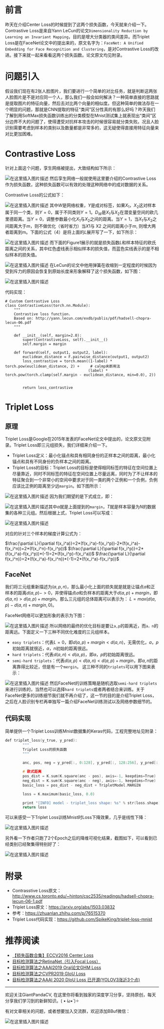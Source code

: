 # 前言
昨天在介绍Center Loss的时候提到了这两个损失函数，今天就来介绍一下。Contrastive Loss是来自Yann LeCun的论文`Dimensionality Reduction by Learning an Invariant Mapping`，目的是增大分类器的类间差异。而Triplet Loss是在FaceNet论文中的提出来的，原文名字为：`FaceNet: A Unified Embedding for Face Recognition and Clustering`，是对Contrastive Loss的改进。接下来就一起来看看这两个损失函数。论文原文均见附录。

# 问题引入
假设我们现在有2张人脸图片，我们要进行一个简单的对比任务，就是判断这两张人脸图片是不是对应同一个人，那么我们一般会如何解决？一种简单直接的思路就是提取图片的特征向量，然后去对比两个向量的相似度。但这种简单的做法存在一个明显的问题，那就是CNN提取的特征“类间”区分性真的有那么好吗？昨天我们了解到用SoftMax损失函数训练出的分类模型在Mnist测试集上就表现出“类间”区分边界不大的问题了，使得遭受对抗样本攻击的时候很容易就分类失败。况且人脸识别需要考虑到样本的类别以及数量都是非常多的，这无疑使得直接用特征向量来对比更加困难。

# Contrastive Loss
针对上面这个问题，孪生网络被提出，大致结构如下所示：

![在这里插入图片描述](https://img-blog.csdnimg.cn/20200117140619184.png?x-oss-process=image/watermark,type_ZmFuZ3poZW5naGVpdGk,shadow_10,text_aHR0cHM6Ly9ibG9nLmNzZG4ubmV0L2p1c3Rfc29ydA==,size_16,color_FFFFFF,t_70)
然后孪生网络一般就使用这里要介绍的Contrastive Loss作为损失函数，这种损失函数可以有效的处理这种网络中的成对数据的关系。

Contrastive Loss的公式如下：

![在这里插入图片描述](https://img-blog.csdnimg.cn/20200117132205211.png?x-oss-process=image/watermark,type_ZmFuZ3poZW5naGVpdGk,shadow_10,text_aHR0cHM6Ly9ibG9nLmNzZG4ubmV0L2p1c3Rfc29ydA==,size_16,color_FFFFFF,t_70)
其中$W$是网络权重，$Y$是成对标签，如果$X_1$，$X_2$这对样本属于同一个类，则$Y=0$，属于不同类则$Y=1$。$D_W$是$X_1$与$X_2$在潜变量空间的欧几里德距离。当$Y=0$，调整参数最小化$X_1$与$X_2$之间的距离。当$Y=1$，当$X_1$与$X_2$之间距离大于$m$，则不做优化（省时省力）当$X1$与 X2 之间的距离小于$m$, 则增大两者距离到m。下面的公式（4）是将上面的$L$展开写了一下，如下所示：

![在这里插入图片描述](https://img-blog.csdnimg.cn/2020011713220570.png)
而下面的Figure1展示的就是损失函数$L$和样本特征的欧氏距离之间的关系，其中红色虚线表示相似样本的损失值，而蓝色实线表示的是不相似样本的损失值。

![在这里插入图片描述](https://img-blog.csdnimg.cn/20200117134404969.png?x-oss-process=image/watermark,type_ZmFuZ3poZW5naGVpdGk,shadow_10,text_aHR0cHM6Ly9ibG9nLmNzZG4ubmV0L2p1c3Rfc29ydA==,size_16,color_FFFFFF,t_70)
在LeCun的论文中他用弹簧在收缩到一定程度的时候因为受到斥力的原因会恢复到原始长度来形象解释了这个损失函数，如下图：

![在这里插入图片描述](https://img-blog.csdnimg.cn/20200117135948640.png?x-oss-process=image/watermark,type_ZmFuZ3poZW5naGVpdGk,shadow_10,text_aHR0cHM6Ly9ibG9nLmNzZG4ubmV0L2p1c3Rfc29ydA==,size_16,color_FFFFFF,t_70)

代码实现：

```
# Custom Contrastive Loss
class ContrastiveLoss(torch.nn.Module):
    """
    Contrastive loss function.
    Based on: http://yann.lecun.com/exdb/publis/pdf/hadsell-chopra-lecun-06.pdf
    """

    def __init__(self, margin=2.0):
        super(ContrastiveLoss, self).__init__()
        self.margin = margin

    def forward(self, output1, output2, label):
        euclidean_distance = F.pairwise_distance(output1, output2)
        loss_contrastive = torch.mean((1-label) * torch.pow(euclidean_distance, 2) +     # calmp夹断用法
                                      (label) * torch.pow(torch.clamp(self.margin - euclidean_distance, min=0.0), 2))     
 

        return loss_contrastive
```


# Triplet Loss
## 原理
Triplet Loss是Google在2015年发表的FaceNet论文中提出的，论文原文见附录。Triplet Loss即三元组损失，我们详细来介绍一下。
- Triplet Loss定义：最小化锚点和具有相同身份的正样本之间的距离，最小化锚点和具有不同身份的负样本之间的距离。
- Triplet Loss的目标：Triplet Loss的目标是使得相同标签的特征在空间位置上尽量靠近，同时不同标签的特征在空间位置上尽量远离，同时为了不让样本的特征聚合到一个非常小的空间中要求对于同一类的两个正例和一个负例，负例应该比正例的距离至少远`margin`。如下图所示：


![在这里插入图片描述](https://img-blog.csdnimg.cn/20200117203441618.png?x-oss-process=image/watermark,type_ZmFuZ3poZW5naGVpdGk,shadow_10,text_aHR0cHM6Ly9ibG9nLmNzZG4ubmV0L2p1c3Rfc29ydA==,size_16,color_FFFFFF,t_70)
因为我们期望的是下式成立，即：

![在这里插入图片描述](https://img-blog.csdnimg.cn/2020011720351165.png)其中$\alpha$就是上面提到的`margin`，$T$就是样本容量为$N$的数据集的各种三元组。然后根据上式，Triplet Loss可以写成：

![在这里插入图片描述](https://img-blog.csdnimg.cn/20200117204030299.png)

对应的针对三个样本的梯度计算公式为：

$\frac{\partial L}{\partial f(x_i^a)}=2*(f(x_i^a)-f(x_i^p))-2*(f(x_i^a)-f(x_i^n))=2*(f(x_i^n)-f(x_i^p))$
$\frac{\partial L}{\partial f(x_i^p)}=2*(f(x_i^a)-f(x_i^p))*(-1)=2*(f(x_i^p)-f(x_i^a))$
$\frac{\partial L}{\partial f(x_i^n)}=2*(f(x_i^a)-f(x_i^n))*(-1)=2*(f(x_i^a)-f(x_i^p))$

## FaceNet

我们将三元组重新描述为$(a,p,n)$，那么最小化上面的损失就是就是让锚点$a$和正样本的距离$d(a,p)->0$，并使得锚点$a$和负样本的距离大于$d(a,p)+margin$，即$d(a,n)>d(a,p)+margin$。那么三元组的总体距离可以表示为：
$L=max(d(a,p)-d(a,n)+margin,0)$。

FaceNet网络可以更加形象的表示为下图：


![在这里插入图片描述](https://img-blog.csdnimg.cn/20200117205140780.png?x-oss-process=image/watermark,type_ZmFuZ3poZW5naGVpdGk,shadow_10,text_aHR0cHM6Ly9ibG9nLmNzZG4ubmV0L2p1c3Rfc29ydA==,size_16,color_FFFFFF,t_70)
所以网络的最终的优化目标是要让`a,p`的距离近，而`a，n`的距离远。下面定义一下三种不同优化难度的三元组样本。
- `easy triplets`：代表$L=0$，即$d(a,p)+margin<d(a,n)$，无需优化，$a，p$初始距离就很近，$a，n$初始的距离很远。
- `hard triplets`：代表$d(a,n)<d(a,p)$，即$a，p$的初始距离很远。
- `semi-hard triplets`：代表$d(a,p)<d(a,n)<d(a,p)+margin$，即$a,n$的距离靠得比较近，但是有一个`mergin`。
这三种不同的`triplets`可以用下图来表示：


![在这里插入图片描述](https://img-blog.csdnimg.cn/2020011721215298.png?x-oss-process=image/watermark,type_ZmFuZ3poZW5naGVpdGk,shadow_10,text_aHR0cHM6Ly9ibG9nLmNzZG4ubmV0L2p1c3Rfc29ydA==,size_16,color_FFFFFF,t_70)
然后FaceNet的训练策略是随机选取`semi-hard triplets`来进行训练的，当然也可以选择`hard triplets`或者两者结合来训练。关于FaceNet更多的训练细节我们就不再介绍了，这一节的目的是介绍Triplet Loss，之后在人脸识别专栏再单独写一篇介绍FaceNet训练测试以及网络参数细节的。


## 代码实现
简单提供一个Triplet Loss训练Mnist数据集的Keras代码，工程完整地址见附录：

```cpp
def triplet_loss(y_true, y_pred):
        """
        Triplet Loss的损失函数
        """

        anc, pos, neg = y_pred[:, 0:128], y_pred[:, 128:256], y_pred[:, 256:]

        # 欧式距离
        pos_dist = K.sum(K.square(anc - pos), axis=-1, keepdims=True)
        neg_dist = K.sum(K.square(anc - neg), axis=-1, keepdims=True)
        basic_loss = pos_dist - neg_dist + TripletModel.MARGIN

        loss = K.maximum(basic_loss, 0.0)

        print "[INFO] model - triplet_loss shape: %s" % str(loss.shape)
        return loss

```

可以来感受一下Triplet Loss训练Mnist时Loss下降效果，几乎是线性下降：

![在这里插入图片描述](https://img-blog.csdnimg.cn/20200117213315416.png?x-oss-process=image/watermark,type_ZmFuZ3poZW5naGVpdGk,shadow_10,text_aHR0cHM6Ly9ibG9nLmNzZG4ubmV0L2p1c3Rfc29ydA==,size_16,color_FFFFFF,t_70)

另外看一下作者只跑了2个Epoch之后的降维可视化结果，截图如下，可以看到已经类别已经聚集得特别好了：


![在这里插入图片描述](https://img-blog.csdnimg.cn/20200117213427137.png?x-oss-process=image/watermark,type_ZmFuZ3poZW5naGVpdGk,shadow_10,text_aHR0cHM6Ly9ibG9nLmNzZG4ubmV0L2p1c3Rfc29ydA==,size_16,color_FFFFFF,t_70)
# 附录
- Contrasstive Loss原文：http://www.cs.toronto.edu/~hinton/csc2535/readings/hadsell-chopra-lecun-06-1.pdf
- Triplet Loss原文：https://arxiv.org/abs/1503.03832
- 参考：https://zhuanlan.zhihu.com/p/76515370
- Triplet Loss代码实现：https://github.com/SpikeKing/triplet-loss-mnist


# 推荐阅读
- [【损失函数合集】ECCV2016 Center Loss](https://mp.weixin.qq.com/s/aYrpdwd4J501hKyHozJZBw)
- [目标检测算法之RetinaNet（引入Focal Loss）](https://mp.weixin.qq.com/s/2VZ_RC0iDvL-UcToEi93og)
- [目标检测算法之AAAI2019 Oral论文GHM Loss](https://mp.weixin.qq.com/s/mHOo148aUIuK7fewTD1IyQ)
- [目标检测算法之CVPR2019 GIoU Loss](https://mp.weixin.qq.com/s/CNVgrIkv8hVyLRhMuQ40EA)
- [目标检测算法之AAAI 2020 DIoU Loss 已开源(YOLOV3涨近3个点)](https://mp.weixin.qq.com/s/u41W31IEg5xuX9jtRyVGmQ)

---------------------------------------------------------------------------

欢迎关注GiantPandaCV, 在这里你将看到独家的深度学习分享，坚持原创，每天分享我们学习到的新鲜知识。( • ̀ω•́ )✧

有对文章相关的问题，或者想要加入交流群，欢迎添加BBuf微信：

![在这里插入图片描述](https://img-blog.csdnimg.cn/20200110234905879.png?x-oss-process=image/watermark,type_ZmFuZ3poZW5naGVpdGk,shadow_10,text_aHR0cHM6Ly9ibG9nLmNzZG4ubmV0L2p1c3Rfc29ydA==,size_16,color_FFFFFF,t_70)